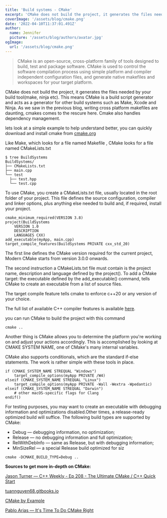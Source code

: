 ```yaml
---
title: 'Build systems - CMake'
excerpt: 'CMake does not build the project, it generates the files needed by your build tool(make, ninja etc). This means CMake is a build script generator and acts as a generator for other build systems'
coverImage: '/assets/blog/cmake.png'
date: '2022-04-10T11:37:01.491Z'
author:
  name: Jennifer
  picture: '/assets/blog/authors/avatar.jpg'
ogImage:
  url: '/assets/blog/cmake.png'
---
```


> CMake is an open-source, cross-platform family of tools designed to build, test and package software. CMake is used to control the software compilation process using simple platform and compiler independent configuration files, and generate native makefiles and workspaces for your target platform.


CMake does not build the project, it generates the files needed by your build tool(make, ninja etc). This means CMake is a build script generator and acts as a generator for other build systems such as Make, Xcode and Ninja. As we saw in the previous blog, writing cross platform makefiles are daunting, cmakes comes to the rescure here. Cmake also handles dependency management. 

lets look at a simple example to help understand better, you can quickly download and install cmake from [cmake.org](https://cmake.org/download/)

Like Make, which looks for a file named Makefile , CMake looks for a file named
CMakeLists.txt

```
$ tree BuildSystems
BuildSystems/
├── CMakeLists.txt
├── main.cpp
└── test
  ├── test.hpp
  └── test.cpp

```
To use CMake, you create a CMakeLists.txt file, usually located in the root folder of your project. This file defines the source configuration, compiler and linker options, plus anything else needed to build and, if required, install your project.
```
cmake_minimum_required(VERSION 3.8)
project(BuildSystems
    VERSION 1.0
    DESCRIPTION
    LANGUAGES CXX)
add_executable(myApp, main.cpp)
target_compile_features(BuildSystems PRIVATE cxx_std_20)
```

The first line defines the CMake version required for the current project, Modern CMake starts from version 3.0.0 onwards.

The second instruction a CMakeLists.txt file must contain is the project name, description and language defined by the project(). To add a CMake target: the executable defined by the add_executable() command, tells CMake to create an executable from a list of source files.

The target compile feature tells cmake to enforce c++20 or any version of your choice.

The full list of available C++ compiler features is available [here](https://cmake.org/cmake/help/latest/prop_gbl/CMAKE_CXX_KNOWN_FEATURES.html#prop_gbl:CMAKE_CXX_KNOWN_FEATURES).

you can run CMake to build the project with this command
```
cmake ..
```

Another thing is CMake allows you to determine the platform you're working on and adjust your actions accordingly. This is accomplished by looking at CMAKE SYSTEM NAME, one of CMake's many internal variables. 

CMake also supports conditionals, which are the standard if-else statements. The work is rather simple with these tools in place. 

```
if (CMAKE_SYSTEM_NAME STREQUAL "Windows")
    target_compile_options(myApp PRIVATE /W4)
elseif (CMAKE_SYSTEM_NAME STREQUAL "Linux")
    target_compile_options(myApp PRIVATE -Wall -Wextra -Wpedantic)
elseif (CMAKE_SYSTEM_NAME STREQUAL "Darwin")
    # other macOS-specific flags for Clang
endif()
```

For testing purposes, you may want to create an executable with debugging information and optimizations disabled.Other times, a release-ready optimized build will suffice. The following build types are supported by CMake: 
- Debug — debugging information, no optimization;
- Release — no debugging information and full optimization;
- RelWithDebInfo — same as Release, but with debugging information;
- MinSizeRel — a special Release build optimized for siz

```
cmake -DCMAKE_BUILD_TYPE=Debug ..
```

__Sources to get more in-depth on CMake:__

[Jason Turner — C++ Weekly - Ep 208 - The Ultimate CMake / C++ Quick Start](https://www.youtube.com/watch?v=YbgH7yat-Jo)

[tuannguyen68.gitbooks.io](https://tuannguyen68.gitbooks.io/learning-cmake-a-beginner-s-guide/content/chap1/chap1.html)

[CMake by Example](https://mirkokiefer.com/cmake-by-example-f95eb47d45b1)

[Pablo Arias — It's Time To Do CMake Right](https://pabloariasal.github.io/2018/02/19/its-time-to-do-cmake-right/)



